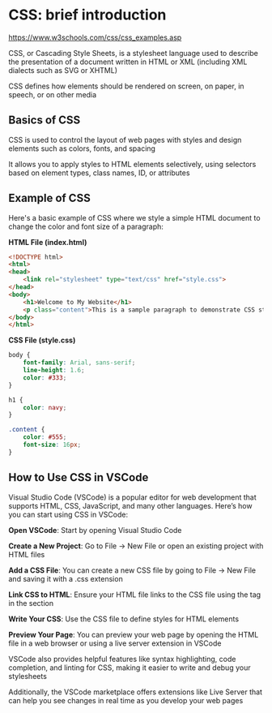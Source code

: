 # CSS: brief introduction

https://www.w3schools.com/css/css_examples.asp

CSS, or Cascading Style Sheets, is a stylesheet language used to describe the presentation of a document written in HTML or XML (including XML dialects such as SVG or XHTML)

CSS defines how elements should be rendered on screen, on paper, in speech, or on other media

## Basics of CSS

CSS is used to control the layout of web pages with styles and design elements such as colors, fonts, and spacing

It allows you to apply styles to HTML elements selectively, using selectors based on element types, class names, ID, or attributes

## Example of CSS

Here's a basic example of CSS where we style a simple HTML document to change the color and font size of a paragraph:

**HTML File (index.html)**

```html
<!DOCTYPE html>
<html>
<head>
    <link rel="stylesheet" type="text/css" href="style.css">
</head>
<body>
    <h1>Welcome to My Website</h1>
    <p class="content">This is a sample paragraph to demonstrate CSS styling.</p>
</body>
</html>
```

**CSS File (style.css)**

```css
body {
    font-family: Arial, sans-serif;
    line-height: 1.6;
    color: #333;
}

h1 {
    color: navy;
}

.content {
    color: #555;
    font-size: 16px;
}
```

## How to Use CSS in VSCode

Visual Studio Code (VSCode) is a popular editor for web development that supports HTML, CSS, JavaScript, and many other languages. Here’s how you can start using CSS in VSCode:

**Open VSCode**: Start by opening Visual Studio Code

**Create a New Project**: Go to File -> New File or open an existing project with HTML files

**Add a CSS File**: You can create a new CSS file by going to File -> New File and saving it with a .css extension

**Link CSS to HTML**: Ensure your HTML file links to the CSS file using the <link> tag in the <head> section

**Write Your CSS**: Use the CSS file to define styles for HTML elements

**Preview Your Page**: You can preview your web page by opening the HTML file in a web browser or using a live server extension in VSCode

VSCode also provides helpful features like syntax highlighting, code completion, and linting for CSS, making it easier to write and debug your stylesheets

Additionally, the VSCode marketplace offers extensions like Live Server that can help you see changes in real time as you develop your web pages

